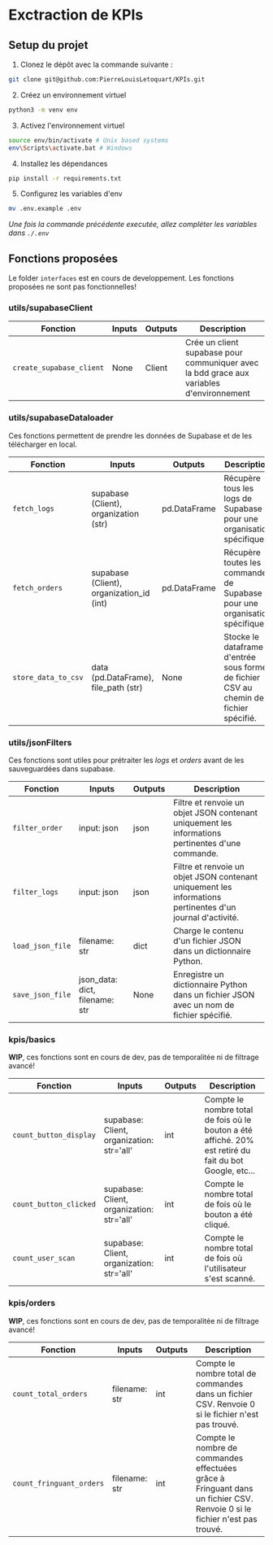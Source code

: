 # Exctraction de KPIs

## Setup du projet

1. Clonez le dépôt avec la commande suivante :

```sh
git clone git@github.com:PierreLouisLetoquart/KPIs.git
```

2. Créez un environnement virtuel

```sh
python3 -m venv env
```

3. Activez l'environnement virtuel

```sh
source env/bin/activate # Unix based systems
env\Scripts\activate.bat # Windows
```

4. Installez les dépendances

```sh
pip install -r requirements.txt
```

5. Configurez les variables d'env

```sh
mv .env.example .env
```

*Une fois la commande précédente executée, allez compléter les variables dans `./.env`*

## Fonctions proposées

Le folder `interfaces` est en cours de developpement. Les fonctions proposées ne sont pas fonctionnelles!

### utils/supabaseClient

| Fonction | Inputs | Outputs | Description |
| --- | --- | --- | --- |
| `create_supabase_client` | None | Client | Crée un client supabase pour communiquer avec la bdd grace aux variables d'environnement |

### utils/supabaseDataloader

Ces fonctions permettent de prendre les données de Supabase et de les télécharger en local.

| Fonction | Inputs | Outputs | Description |
| --- | --- | --- | --- |
| `fetch_logs` | supabase (Client), organization (str) | pd.DataFrame | Récupère tous les logs de Supabase pour une organisation spécifique. |
| `fetch_orders` | supabase (Client), organization_id (int) | pd.DataFrame | Récupère toutes les commandes de Supabase pour une organisation spécifique. |
| `store_data_to_csv` | data (pd.DataFrame), file_path (str) | None | Stocke le dataframe d'entrée sous forme de fichier CSV au chemin de fichier spécifié. |

### utils/jsonFilters

Ces fonctions sont utiles pour prétraiter les *logs* et *orders* avant de les sauveguardées dans supabase.

| Fonction        | Inputs                           | Outputs                             | Description                                                                      |
| ---             | ---                              | ---                                 | ---                                                                              |
| `filter_order`    | input: json                      | json                                | Filtre et renvoie un objet JSON contenant uniquement les informations pertinentes d'une commande. |
| `filter_logs`     | input: json                      | json                                | Filtre et renvoie un objet JSON contenant uniquement les informations pertinentes d'un journal d'activité. |
| `load_json_file`  | filename: str                    | dict                                | Charge le contenu d'un fichier JSON dans un dictionnaire Python.                   |
| `save_json_file`  | json_data: dict, filename: str   | None                                | Enregistre un dictionnaire Python dans un fichier JSON avec un nom de fichier spécifié. |

### kpis/basics

**WIP**, ces fonctions sont en cours de dev, pas de temporalitée ni de filtrage avancé!

| Fonction | Inputs | Outputs | Description |
| --- | --- | --- | --- |
| `count_button_display` | supabase: Client, organization: str='all' | int | Compte le nombre total de fois où le bouton a été affiché. 20% est retiré du fait du bot Google, etc... |
| `count_button_clicked` | supabase: Client, organization: str='all' | int | Compte le nombre total de fois où le bouton a été cliqué. |
| `count_user_scan` | supabase: Client, organization: str='all' | int | Compte le nombre total de fois où l'utilisateur s'est scanné. |

### kpis/orders

**WIP**, ces fonctions sont en cours de dev, pas de temporalitée ni de filtrage avancé!

| Fonction | Inputs | Outputs | Description |
| --- | --- | --- | --- |
| `count_total_orders` | filename: str | int | Compte le nombre total de commandes dans un fichier CSV. Renvoie 0 si le fichier n'est pas trouvé. |
| `count_fringuant_orders` | filename: str | int | Compte le nombre de commandes effectuées grâce à Fringuant dans un fichier CSV. Renvoie 0 si le fichier n'est pas trouvé. |
